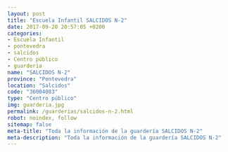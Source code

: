 ```yaml
---
layout: post
title: "Escuela Infantil SALCIDOS N-2"
date: 2017-09-20 20:57:05 +0200
categories:
- Escuela Infantil
- pontevedra
- salcidos
- Centro público
- guarderia
name: "SALCIDOS N-2"
province: "Pontevedra"
location: "Salcidos"
code: "36004083"
type: "Centro público"
img: guarderia.jpg
permalink: /guarderias/salcidos-n-2.html
robot: noindex, follow
sitemap: false
meta-title: "Toda la información de la guardería SALCIDOS N-2"
meta-description: "Toda la información de la guardería SALCIDOS N-2"
---
```

